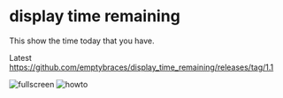 # display time remaining
This show the time today that you have.

Latest
https://github.com/emptybraces/display_time_remaining/releases/tag/1.1

![fullscreen](https://user-images.githubusercontent.com/1441835/87255957-12702a00-c4ca-11ea-9a5d-639c558e3a58.gif)
![howto](https://user-images.githubusercontent.com/1441835/87255940-f7051f00-c4c9-11ea-93e8-1ad33b2fcf01.gif)
